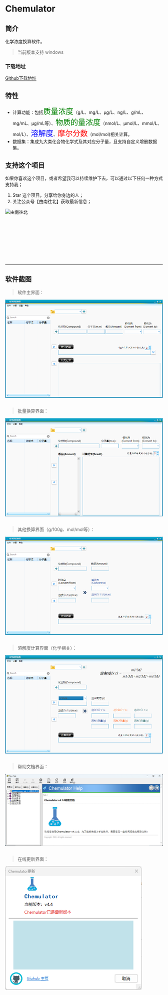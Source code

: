 # Chemulator



## 简介

化学浓度换算软件。
> 当前版本支持 windows

### 下载地址

[Github下载地址](https://github.com/Dongruiyes/Chemulator/releases)

## 特性

- 计算功能：包括<font face="黑体" color=green size=5>质量浓度</font>（g/L、mg/L、μg/L、ng/L、g/mL、mg/mL、μg/mL等）、<font face="黑体" color=green size=5>物质的量浓度</font>（nmol/L、μmol/L、mmol/L、mol/L）、<font face="黑体" color=Blue size=5>溶解度</font>、<font face="黑体" color=red size=5>摩尔分数</font>（mol/mol)相关计算。
- 数据集：集成九大类化合物化学式及其对应分子量，且支持自定义增删数据集。


## 支持这个项目

如果你喜欢这个项目，或者希望我可以持续维护下去，可以通过以下任何一种方式支持我；

1. Star 这个项目，分享给你身边的人；
2. 关注公众号【由南往北】获取最新信息；

<img src=".\res\由南往北.png" alt="由南往北" height="164px" style="display:inherit;"/>

------

## 软件截图

> 软件主界面：
<img src=".\res\main.png" alt="main" align="left"/>
&nbsp;

> 批量换算界面：
<img src=".\res\batch.png" alt="batch" align="left"/>
&nbsp;

> 其他换算界面（g/100g、mol/mol等）：
<img src=".\res\other.png" alt="other" align="left"/>
&nbsp;

> 溶解度计算界面（化学相关）：
<img src=".\res\solubility.png" alt="solubility" align="left"/>
&nbsp;

> 帮助文档界面：
<img src=".\res\chm.png" alt="chm" align="left"/>
&nbsp;

> 在线更新界面：
<img src=".\res\updata.png" alt="updata" align="left"/>
